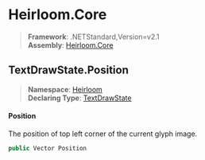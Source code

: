 # Heirloom.Core

> **Framework**: .NETStandard,Version=v2.1  
> **Assembly**: [Heirloom.Core][0]  

## TextDrawState.Position

> **Namespace**: [Heirloom][0]  
> **Declaring Type**: [TextDrawState][1]  

#### Position

The position of top left corner of the current glyph image.

```cs
public Vector Position
```

[0]: ../../../Heirloom.Core.md
[1]: ../TextDrawState.md
